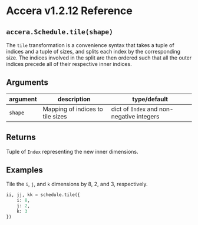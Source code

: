 [//]: # (Project: Accera)
[//]: # (Version: v1.2.12)

# Accera v1.2.12 Reference

## `accera.Schedule.tile(shape)`
The `tile` transformation is a convenience syntax that takes a tuple of indices and a tuple of sizes, and splits each index by the corresponding size. The indices involved in the split are then ordered such that all the outer indices precede all of their respective inner indices.

## Arguments

argument | description | type/default
--- | --- | ---
`shape` | Mapping of indices to tile sizes | dict of `Index` and non-negative integers

## Returns
Tuple of `Index` representing the new inner dimensions.

## Examples

Tile the `i`, `j`, and `k` dimensions by 8, 2, and 3, respectively.

```python
ii, jj, kk = schedule.tile({
    i: 8,
    j: 2,
    k: 3
})
```

<div style="page-break-after: always;"></div>


